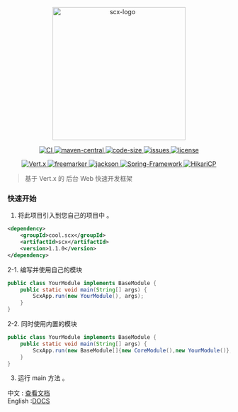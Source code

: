 <p align="center">
    <img src="https://scx.cool/img/scx-logo.svg" width="300px"  alt="scx-logo"/>
</p>
<p align="center">
    <a target="_blank" href="https://github.com/scx567888/scx/actions/workflows/ci.yml">
        <img src="https://github.com/scx567888/scx/actions/workflows/ci.yml/badge.svg" alt="CI"/>
    </a>
    <a target="_blank" href="https://search.maven.org/artifact/cool.scx/scx">
        <img src="https://img.shields.io/maven-central/v/cool.scx/scx?color=ff69b4" alt="maven-central"/>
    </a>
    <a target="_blank" href="https://github.com/scx567888/scx">
        <img src="https://img.shields.io/github/languages/code-size/scx567888/scx?color=orange" alt="code-size"/>
    </a>
    <a target="_blank" href="https://github.com/scx567888/scx/issues">
        <img src="https://img.shields.io/github/issues/scx567888/scx" alt="issues"/>
    </a>
    <a target="_blank" href="https://github.com/scx567888/scx/blob/master/LICENSE">
        <img src="https://img.shields.io/github/license/scx567888/scx" alt="license"/>
    </a>
</p>
<p align="center">
   <a target="_blank" href="https://github.com/eclipse-vertx/vert.x">
        <img src="https://img.shields.io/badge/Vert.x-4.0.3-blue" alt="Vert.x"/>
    </a>
    <a target="_blank" href="https://github.com/apache/freemarker">
        <img src="https://img.shields.io/badge/Freemarker-2.3.31-blue" alt="freemarker"/>
    </a>
    <a target="_blank" href="https://github.com/FasterXML/jackson">
        <img src="https://img.shields.io/badge/Jackson-2.12.3-blue" alt="jackson"/>
    </a>
    <a target="_blank" href="https://github.com/spring-projects/spring-framework">
        <img src="https://img.shields.io/badge/Spring--Framework-5.3.7-blue" alt="Spring-Framework"/>
    </a>
    <a target="_blank" href="https://github.com/brettwooldridge/HikariCP">
        <img src="https://img.shields.io/badge/HikariCP-4.0.3-blue" alt="HikariCP"/>
    </a>
</p>

> 基于 Vert.x 的 后台 Web 快速开发框架

### 快速开始

1. 将此项目引入到您自己的项目中 。

``` xml
<dependency>
    <groupId>cool.scx</groupId>
    <artifactId>scx</artifactId>
    <version>1.1.0</version>
</dependency>
```

2-1. 编写并使用自己的模块

``` java
public class YourModule implements BaseModule {
    public static void main(String[] args) {
        ScxApp.run(new YourModule(), args);
    }
}
```

2-2. 同时使用内置的模块

``` java
public class YourModule implements BaseModule {
    public static void main(String[] args) {
        ScxApp.run(new BaseModule[]{new CoreModule(),new YourModule()}, args);
    }
}
```

3. 运行 main 方法 。

中文 : [查看文档](./docs/zh-cn/index.md)   
English :[DOCS](./docs/en/index.md)
